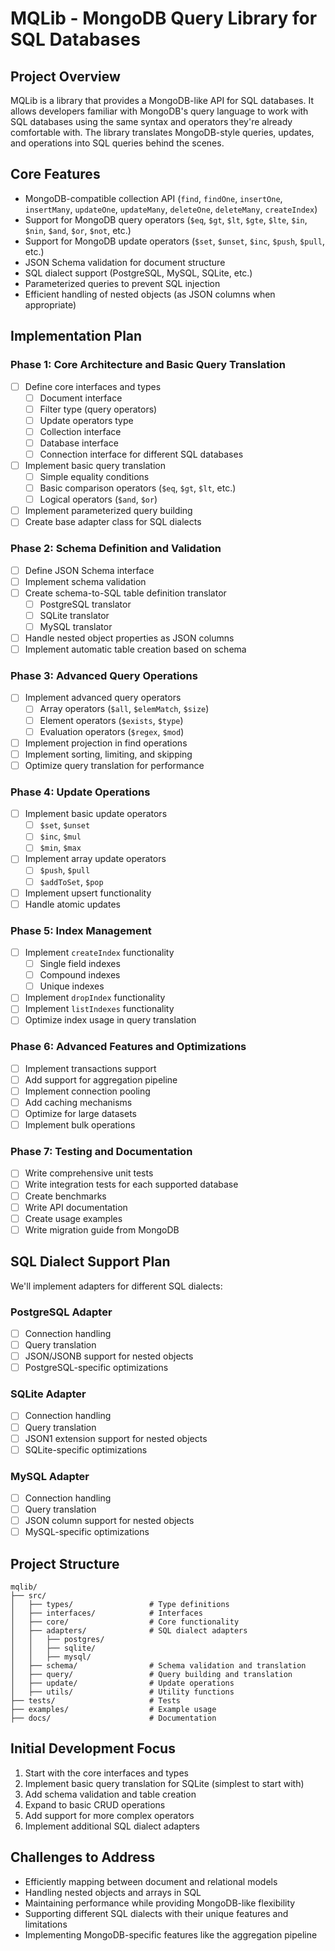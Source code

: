 # MQLib - MongoDB Query Library for SQL Databases

## Project Overview
MQLib is a library that provides a MongoDB-like API for SQL databases. It allows developers familiar with MongoDB's query language to work with SQL databases using the same syntax and operators they're already comfortable with. The library translates MongoDB-style queries, updates, and operations into SQL queries behind the scenes.

## Core Features
- MongoDB-compatible collection API (`find`, `findOne`, `insertOne`, `insertMany`, `updateOne`, `updateMany`, `deleteOne`, `deleteMany`, `createIndex`)
- Support for MongoDB query operators (`$eq`, `$gt`, `$lt`, `$gte`, `$lte`, `$in`, `$nin`, `$and`, `$or`, `$not`, etc.)
- Support for MongoDB update operators (`$set`, `$unset`, `$inc`, `$push`, `$pull`, etc.)
- JSON Schema validation for document structure
- SQL dialect support (PostgreSQL, MySQL, SQLite, etc.)
- Parameterized queries to prevent SQL injection
- Efficient handling of nested objects (as JSON columns when appropriate)

## Implementation Plan

### Phase 1: Core Architecture and Basic Query Translation
- [ ] Define core interfaces and types
  - [ ] Document interface
  - [ ] Filter type (query operators)
  - [ ] Update operators type
  - [ ] Collection interface
  - [ ] Database interface
  - [ ] Connection interface for different SQL databases
- [ ] Implement basic query translation
  - [ ] Simple equality conditions
  - [ ] Basic comparison operators (`$eq`, `$gt`, `$lt`, etc.)
  - [ ] Logical operators (`$and`, `$or`)
- [ ] Implement parameterized query building
- [ ] Create base adapter class for SQL dialects

### Phase 2: Schema Definition and Validation
- [ ] Define JSON Schema interface
- [ ] Implement schema validation
- [ ] Create schema-to-SQL table definition translator
  - [ ] PostgreSQL translator
  - [ ] SQLite translator
  - [ ] MySQL translator
- [ ] Handle nested object properties as JSON columns
- [ ] Implement automatic table creation based on schema

### Phase 3: Advanced Query Operations
- [ ] Implement advanced query operators
  - [ ] Array operators (`$all`, `$elemMatch`, `$size`)
  - [ ] Element operators (`$exists`, `$type`)
  - [ ] Evaluation operators (`$regex`, `$mod`)
- [ ] Implement projection in find operations
- [ ] Implement sorting, limiting, and skipping
- [ ] Optimize query translation for performance

### Phase 4: Update Operations
- [ ] Implement basic update operators
  - [ ] `$set`, `$unset`
  - [ ] `$inc`, `$mul`
  - [ ] `$min`, `$max`
- [ ] Implement array update operators
  - [ ] `$push`, `$pull`
  - [ ] `$addToSet`, `$pop`
- [ ] Implement upsert functionality
- [ ] Handle atomic updates

### Phase 5: Index Management
- [ ] Implement `createIndex` functionality
  - [ ] Single field indexes
  - [ ] Compound indexes
  - [ ] Unique indexes
- [ ] Implement `dropIndex` functionality
- [ ] Implement `listIndexes` functionality
- [ ] Optimize index usage in query translation

### Phase 6: Advanced Features and Optimizations
- [ ] Implement transactions support
- [ ] Add support for aggregation pipeline
- [ ] Implement connection pooling
- [ ] Add caching mechanisms
- [ ] Optimize for large datasets
- [ ] Implement bulk operations

### Phase 7: Testing and Documentation
- [ ] Write comprehensive unit tests
- [ ] Write integration tests for each supported database
- [ ] Create benchmarks
- [ ] Write API documentation
- [ ] Create usage examples
- [ ] Write migration guide from MongoDB

## SQL Dialect Support Plan
We'll implement adapters for different SQL dialects:

### PostgreSQL Adapter
- [ ] Connection handling
- [ ] Query translation
- [ ] JSON/JSONB support for nested objects
- [ ] PostgreSQL-specific optimizations

### SQLite Adapter
- [ ] Connection handling
- [ ] Query translation
- [ ] JSON1 extension support for nested objects
- [ ] SQLite-specific optimizations

### MySQL Adapter
- [ ] Connection handling
- [ ] Query translation
- [ ] JSON column support for nested objects
- [ ] MySQL-specific optimizations

## Project Structure
```
mqlib/
├── src/
│   ├── types/                 # Type definitions
│   ├── interfaces/            # Interfaces
│   ├── core/                  # Core functionality
│   ├── adapters/              # SQL dialect adapters
│   │   ├── postgres/
│   │   ├── sqlite/
│   │   ├── mysql/
│   ├── schema/                # Schema validation and translation
│   ├── query/                 # Query building and translation
│   ├── update/                # Update operations
│   ├── utils/                 # Utility functions
├── tests/                     # Tests
├── examples/                  # Example usage
├── docs/                      # Documentation
```

## Initial Development Focus
1. Start with the core interfaces and types
2. Implement basic query translation for SQLite (simplest to start with)
3. Add schema validation and table creation
4. Expand to basic CRUD operations
5. Add support for more complex operators
6. Implement additional SQL dialect adapters

## Challenges to Address
- Efficiently mapping between document and relational models
- Handling nested objects and arrays in SQL
- Maintaining performance while providing MongoDB-like flexibility
- Supporting different SQL dialects with their unique features and limitations
- Implementing MongoDB-specific features like the aggregation pipeline 